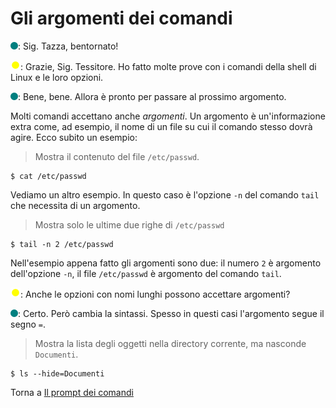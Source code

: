 # Gli argomenti dei comandi

![](/images/people/tess.png): Sig. Tazza, bentornato!

![](/images/people/tazza.png): Grazie, Sig. Tessitore. Ho fatto molte prove con i comandi della shell di Linux e le loro opzioni.

![](/images/people/tess.png): Bene, bene. Allora è pronto per passare al prossimo argomento.

Molti comandi accettano anche *argomenti*. Un argomento è un'informazione extra come, ad esempio, il nome di un file su cui il comando stesso dovrà agire.
Ecco subito un esempio:

> Mostra il contenuto del file `/etc/passwd`.

```
$ cat /etc/passwd
```

Vediamo un altro esempio. In questo caso è l'opzione `-n` del comando `tail` che necessita di un argomento.

> Mostra solo le ultime due righe di `/etc/passwd`

```
$ tail -n 2 /etc/passwd
```
Nell'esempio appena fatto gli argomenti sono due: il numero `2` è argomento dell'opzione `-n`, il file `/etc/passwd` è argomento del comando `tail`.

![](/images/people/tazza.png): Anche le opzioni con nomi lunghi possono accettare argomenti?

![](/images/people/tess.png): Certo. Però cambia la sintassi. Spesso in questi casi l'argomento segue il segno `=`.

> Mostra la lista degli oggetti nella directory corrente, ma nasconde `Documenti`.

```
$ ls --hide=Documenti
```

Torna a [Il prompt dei comandi](../summary.md)
